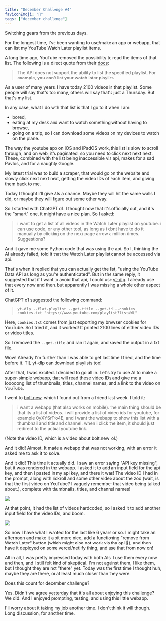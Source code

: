```yaml
---
title: "December Challenge #4"
faviconEmoji: "🎄"
tags: ["december challenge"]
---
```


Switching gears from the previous days.

For the longest time, I've been wanting to use/make an app or webapp, that can list my YouTube Watch Later playlist items.

A long time ago, YouTube removed the possibility to read the items of that list. The following is a direct quote from their [docs](https://developers.google.com/youtube/v3/docs/playlists/list#errors):

> The API does not support the ability to list the specified playlist. For example, you can't list your watch later playlist.

As a user of many years, I have today 2100 videos in that playlist. Some people will say that's too many, others will say that's just a Thursday. But that's my list.

In any case, what I do with that list is that I go to it when I am:

- bored,
- eating at my desk and want to watch something without having to browse,
- going on a trip, so I can download some videos on my devices to watch on the plane.

The way the youtube app on iOS and iPadOS work, this list is slow to scroll through, and on web, it's paginated, so you need to click next next next. These, combined with the list being inaccessible via api, makes for a sad Pavlos, and for a naughty Google.

My latest trial was to build a scraper, that would go on the website and slowly click next next next, getting the video IDs of each item, and giving them back to me.

Today I thought I'll give AIs a chance. Maybe they will hit the same walls I did, or maybe they will figure out some other way.

So I started with ChatGPT o1. I thought now that it's officially out, and it's the "smart" one, it might have a nice plan. So I asked:

> i want to get a list of all videos in the Watch Later playlist on youtube. i can use code, or any other tool, as long as i dont have to do it manually by clicking on the next page arrow a million times. Suggestions?

And it gave me some Python code that was using the api. So I, thinking the AI already failed, told it that the Watch Later playlist cannot be accessed via api.

That's when it replied that you can actually get the list, "using the YouTube Data API as long as you’re authenticated". But in the same reply, it suggested that if I want to avoid that api, I could use [yt-dlp](https://github.com/yt-dlp/yt-dlp). I already use that every now and then, but apparently I was missing a whole other aspect of it.

ChatGPT o1 suggested the following command:

> `yt-dlp --flat-playlist --get-title --get-id --cookies cookies.txt "https://www.youtube.com/playlist?list=WL"`

Here, `cookies.txt` comes from just exporting my browser cookies for YouTube. So I tried it, and it worked! It printed 2100 lines of either video IDs or video titles.

So I removed the `--get-title` and ran it again, and saved the output in a txt file.

Wow! Already I'm further than I was able to get last time I tried, and the time before it. TIL yt-dlp can download playlists too!

After that, I was excited. I decided to go all in. Let's try to use AI to make a super-simple webapp, that will read these video IDs and give me a looooong list of thumbnails, titles, channel names, and a link to the video on YouTube.

I went to [bolt.new](https://bolt.new), which I found out from a friend last week. I told it:

> i want a webapp (that also works on mobile). the main thing should be that its a list of videos. i will provide a list of video ids for youtube, for example 0yXYSrTfo4E, and i want the webapp to show this list with a thumbnail and title and channel. when i click the item, it should just redirect to the actual youtube link.

(Note the video ID, which is a video about bolt.new lol.)

And it did! Almost. It made a webapp that was not working, with an error it asked me to ask it to solve.

And it did! This time it actually did. I saw an error saying "API key missing", but it was rendered in the webapp. I asked it to add an input field for the api key, and then I pasted in my api key, and there it was! The video ID I had in the prompt, along with rickroll and some other video about the zoo (wait, is that the first video on YouTube? I vaguely remember that video being talked about.), complete with thumbnails, titles, and channel names!

![](https://f000.backblazeb2.com/file/dropshare-public-pavlos/Photo-5355.JPG)

At that point, it had the list of videos hardcoded, so I asked it to add another input field for the video IDs, and boom.

![](https://f000.backblazeb2.com/file/dropshare-public-pavlos/Screenshot-2024-12-10-at-21.39.30.png)

So now I have what I wanted for the last like 6 years or so. I might take an afternoon and make it a bit more nice, add a functioning "remove from Watch Later" button (which might also not work via tha api 🤔), and then have it deployed on some vercel/netlify thing, and use that from now on!

All in all, I was pretty impressed today with both AIs. I use them every now and then, and I still felt kind of skeptical. I'm not against them, I like them, but I thought they are not "there" yet. Today was the first time I thought huh, maybe they are there, or at least much closer than they were.

Does this count for december challenge?

Yes. Didn't we agree [yesterday](https://lmno.lol/pvinis/december-challenge-3) that it's all about enjoying this challenge? We did. And I enjoyed prompting, testing, and using this little webapp.

I'll worry about it taking my job another time. I don't think it will though. Long discussion, for another time.
